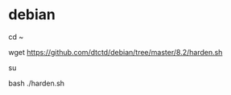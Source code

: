 # debian

cd ~

wget https://github.com/dtctd/debian/tree/master/8.2/harden.sh

su

bash ./harden.sh
